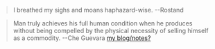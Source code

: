 > I breathed my sighs and moans haphazard-wise. 
>                               --Rostand

> Man truly achieves his full human condition when he produces without being compelled by the physical necessity of selling himself as a commodity.
>                             --Che Guevara
[my blog/notes?](https://chiatzenw.github.io/)
<!--
### Hi there 👋


**ChiatzenW/ChiatzenW** is a ✨ _special_ ✨ repository because its `README.md` (this file) appears on your GitHub profile.

Here are some ideas to get you started:

- 🔭 I’m currently working on ...
- 🌱 I’m currently learning ...
- 👯 I’m looking to collaborate on ...
- 🤔 I’m looking for help with ...
- 💬 Ask me about ...
- 📫 How to reach me: ...
- 😄 Pronouns: ...
- ⚡ Fun fact: ...
-->
